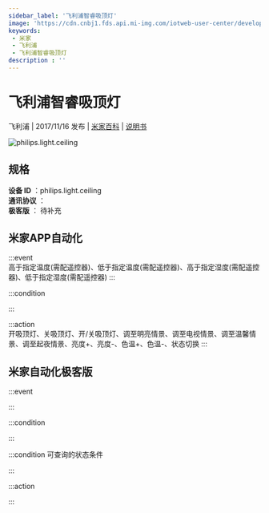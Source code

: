 ```yaml
---
sidebar_label: '飞利浦智睿吸顶灯'
image: 'https://cdn.cnbj1.fds.api.mi-img.com/iotweb-user-center/developer_1679065003243GF5F7nIr.png?GalaxyAccessKeyId=AKVGLQWBOVIRQ3XLEW&Expires=9223372036854775807&Signature=4xJTIUl65Fbq8mWQcYjAPfD8y08='
keywords: 
 - 米家
 - 飞利浦
 - 飞利浦智睿吸顶灯
description : ''
---
```

# 飞利浦智睿吸顶灯

飞利浦 | 2017/11/16 发布 | [米家百科](https://home.mi.com/webapp/content/baike/product/index.html?model=philips.light.ceiling) | [说明书](https://home.mi.com/views/introduction.html?model=philips.light.ceiling&region=cn)

![philips.light.ceiling](https://cdn.cnbj1.fds.api.mi-img.com/iotweb-user-center/developer_1679065003243GF5F7nIr.png?GalaxyAccessKeyId=AKVGLQWBOVIRQ3XLEW&Expires=9223372036854775807&Signature=4xJTIUl65Fbq8mWQcYjAPfD8y08=)

## 规格  
> 
**设备 ID** ：philips.light.ceiling  
**通讯协议** ：  
**极客版**  ： 待补充 


## 米家APP自动化  

:::event  
高于指定温度(需配遥控器)、低于指定温度(需配遥控器)、高于指定湿度(需配遥控器)、低于指定湿度(需配遥控器)
:::

:::condition  

:::

:::action   
开吸顶灯、关吸顶灯、开/关吸顶灯、调至明亮情景、调至电视情景、调至温馨情景、调至起夜情景、亮度+、亮度-、色温+、色温-、状态切换
:::

## 米家自动化极客版  

:::event  

:::

:::condition  

:::

:::condition 可查询的状态条件  

:::

:::action  

:::

        
